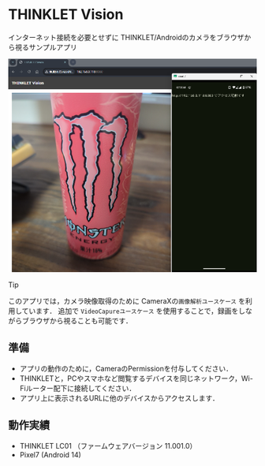 # THINKLET Vision
インターネット接続を必要とせずに THINKLET/Androidのカメラをブラウザから視るサンプルアプリ

![sample](./docs/preview.png)

> [!TIP]
> このアプリでは，カメラ映像取得のために CameraXの`画像解析ユースケース` を利用しています．
> 追加で `VideoCapureユースケース` を使用することで，録画をしながらブラウザから視ることも可能です．

## 準備
- アプリの動作のために，CameraのPermissionを付与してください．
- THINKLETと，PCやスマホなど閲覧するデバイスを同じネットワーク，Wi-Fiルーター配下に接続してください．
- アプリ上に表示されるURLに他のデバイスからアクセスします．

## 動作実績
- THINKLET LC01 （ファームウェアバージョン 11.001.0）
- Pixel7 (Android 14)
